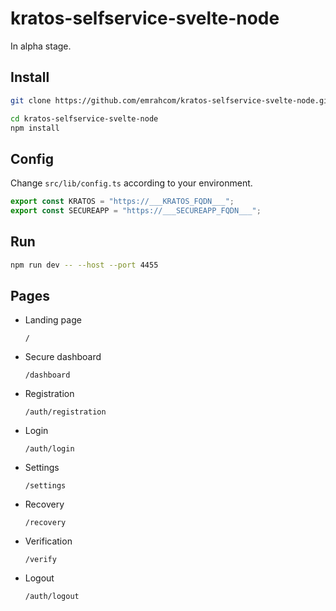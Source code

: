 # kratos-selfservice-svelte-node

In alpha stage.

## Install

```bash
git clone https://github.com/emrahcom/kratos-selfservice-svelte-node.git

cd kratos-selfservice-svelte-node
npm install
```

## Config

Change `src/lib/config.ts` according to your environment.

```javascript
export const KRATOS = "https://___KRATOS_FQDN___";
export const SECUREAPP = "https://___SECUREAPP_FQDN___";
```

## Run

```bash
npm run dev -- --host --port 4455
```

## Pages

- Landing page

  `/`

- Secure dashboard

  `/dashboard`

- Registration

  `/auth/registration`

- Login

  `/auth/login`

- Settings

  `/settings`

- Recovery

  `/recovery`

- Verification

  `/verify`

- Logout

  `/auth/logout`

